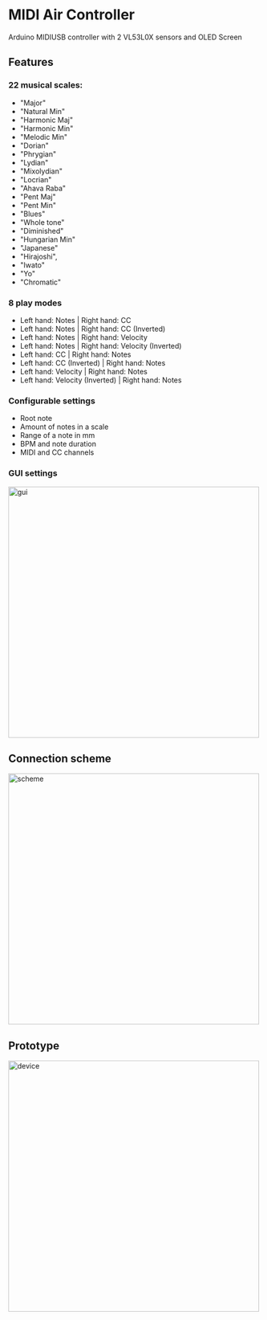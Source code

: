 # MIDI Air Controller
Arduino MIDIUSB controller with 2 VL53L0X sensors and OLED Screen

## Features 
### 22 musical scales:
  - "Major"
  - "Natural Min"
  - "Harmonic Maj"
  - "Harmonic Min"
  - "Melodic Min"
  - "Dorian"
  - "Phrygian"
  - "Lydian"
  - "Mixolydian"
  - "Locrian"
  - "Ahava Raba"
  - "Pent Maj"
  - "Pent Min"
  - "Blues"
  - "Whole tone"
  - "Diminished"
  - "Hungarian Min"
  - "Japanese"
  - "Hirajoshi",
  - "Iwato"
  - "Yo"
  - "Chromatic"

### 8 play modes
  - Left hand: Notes               | Right hand: CC
  - Left hand: Notes               | Right hand: CC (Inverted)
  - Left hand: Notes               | Right hand: Velocity
  - Left hand: Notes               | Right hand: Velocity (Inverted)
  - Left hand: CC                  | Right hand: Notes
  - Left hand: CC (Inverted)       | Right hand: Notes
  - Left hand: Velocity            | Right hand: Notes
  - Left hand: Velocity (Inverted) | Right hand: Notes

### Configurable settings
  - Root note
  - Amount of notes in a scale
  - Range of a note in mm
  - BPM and note duration
  - MIDI and CC channels

### GUI settings
<img width="500" alt="gui" src="https://user-images.githubusercontent.com/1909810/215356042-34e8f1f8-ade0-41f2-b220-296a29bea31d.jpeg">

## Connection scheme
<img width="500" alt="scheme" src="https://user-images.githubusercontent.com/1909810/214956119-4ba645f4-ac2d-4603-9f38-8516719e28dc.png">

## Prototype
<img width="500" alt="device" src="https://user-images.githubusercontent.com/1909810/214956691-ca016850-d611-449f-9ccc-500bcb2e5561.jpeg">
